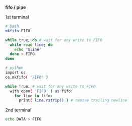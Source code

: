 **fifo / pipe**

1st terminal
```sh
# bash
mkfifo FIFO

while true; do # wait for any write to FIFO
  while read line; do
    echo "$line"
  done < FIFO
done

# python
import os
os.mkfifo( 'FIFO' )

while True: # wait for any write to FIFO
  with open( 'FIFO' ) as fifo:
    for line in fifo:
      print( line.rstrip() ) # remove trailing newline
```

2nd terminal
```sh
echo DATA > FIFO
```
